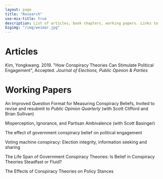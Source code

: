 ```yaml
---
layout: page
title: "Research"
use-mix-title: true
description: List of articles, book chapters, working papers. Links to abstracts, Google Scholar, replication files, and Publons.
bigimg: "/img/weimar.jpg"
---
```

# Articles

Kim, Yongkwang. 2019. "How Conspiracy Theories Can Stimulate Political Engagement", Accepted. *Journal of Elections,
Public Opinion & Parties*

# Working Papers

An Improved Question Format for Measuring Conspiracy Beliefs, Invited to revise and resubmit to *Public Opinion Quarterly* (with Scott Clifford and Brian Sullivan)

Misperception, Ignorance, and Partisan Ambivalence (with Scott Basinger)

The effect of government conspiracy belief on political engagement 

Voting machine conspiracy: Election integrity, information seeking and sharing

The Life Span of Government Conspiracy Theories: Is Belief in Conspiracy Theories Steadfast or Fluid?

The Effects of Conspiracy Theories on Policy Stances

